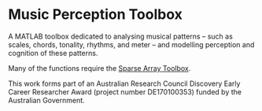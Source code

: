 # Music Perception Toolbox

A MATLAB toolbox dedicated to analysing musical patterns – such as scales, chords, tonality, rhythms, and meter – and modelling perception and cognition of these patterns.

Many of the functions require the [Sparse Array Toolbox](https://github.com/andymilne/Sparse-Array-Toolbox).

This work forms part of an Australian Research Council Discovery Early Career Researcher Award (project number DE170100353) funded by the Australian Government. 
